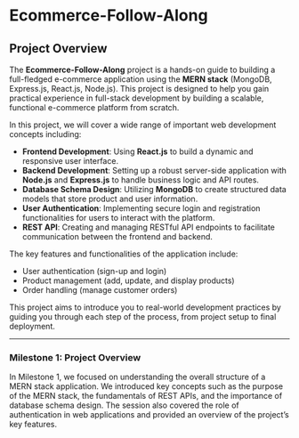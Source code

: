 # Ecommerce-Follow-Along

## Project Overview

The **Ecommerce-Follow-Along** project is a hands-on guide to building a full-fledged e-commerce application using the **MERN stack** (MongoDB, Express.js, React.js, Node.js). This project is designed to help you gain practical experience in full-stack development by building a scalable, functional e-commerce platform from scratch. 

In this project, we will cover a wide range of important web development concepts including:

- **Frontend Development**: Using **React.js** to build a dynamic and responsive user interface.
- **Backend Development**: Setting up a robust server-side application with **Node.js** and **Express.js** to handle business logic and API routes.
- **Database Schema Design**: Utilizing **MongoDB** to create structured data models that store product and user information.
- **User Authentication**: Implementing secure login and registration functionalities for users to interact with the platform.
- **REST API**: Creating and managing RESTful API endpoints to facilitate communication between the frontend and backend.

The key features and functionalities of the application include:
- User authentication (sign-up and login)
- Product management (add, update, and display products)
- Order handling (manage customer orders)

This project aims to introduce you to real-world development practices by guiding you through each step of the process, from project setup to final deployment.

---

### Milestone 1: Project Overview

In Milestone 1, we focused on understanding the overall structure of a MERN stack application. We introduced key concepts such as the purpose of the MERN stack, the fundamentals of REST APIs, and the importance of database schema design. The session also covered the role of authentication in web applications and provided an overview of the project’s key features.
